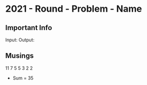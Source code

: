 # 2021 - Round - Problem - Name
## Important Info

Input: 
Output: 


## Musings
11 7 5 5 3 2 2
- Sum = 35